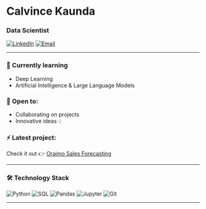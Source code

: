 # Calvince Kaunda
### Data Scientist

[![LinkedIn](https://img.shields.io/badge/LinkedIn-blue?logo=linkedin&logoColor=white)](https://linkedin.com/in/your-link)
[![Email](https://img.shields.io/badge/Gmail-red?logo=gmail&logoColor=white)](mailto:your.email@example.com)

---

### 🌱 Currently learning
- Deep Learning  
- Artificial Intelligence & Large Language Models

### 👀 Open to:
- Collaborating on projects  
- Innovative ideas 💡

### ⚡ Latest project:
Check it out 👉 [Oraimo Sales Forecasting](https://oraimo-sales-forecasting-lhyjugzkzghpsqnpcsf4hu.streamlit.app/)

---

### 🛠️ Technology Stack
![Python](https://img.shields.io/badge/Python-3776AB?style=flat&logo=python&logoColor=white)
![SQL](https://img.shields.io/badge/SQL-003B57?style=flat&logo=postgresql&logoColor=white)
![Pandas](https://img.shields.io/badge/Pandas-150458?style=flat&logo=pandas&logoColor=white)
![Jupyter](https://img.shields.io/badge/Jupyter-F37626?style=flat&logo=jupyter&logoColor=white)
![Git](https://img.shields.io/badge/Git-F05032?style=flat&logo=git&logoColor=white)

---

